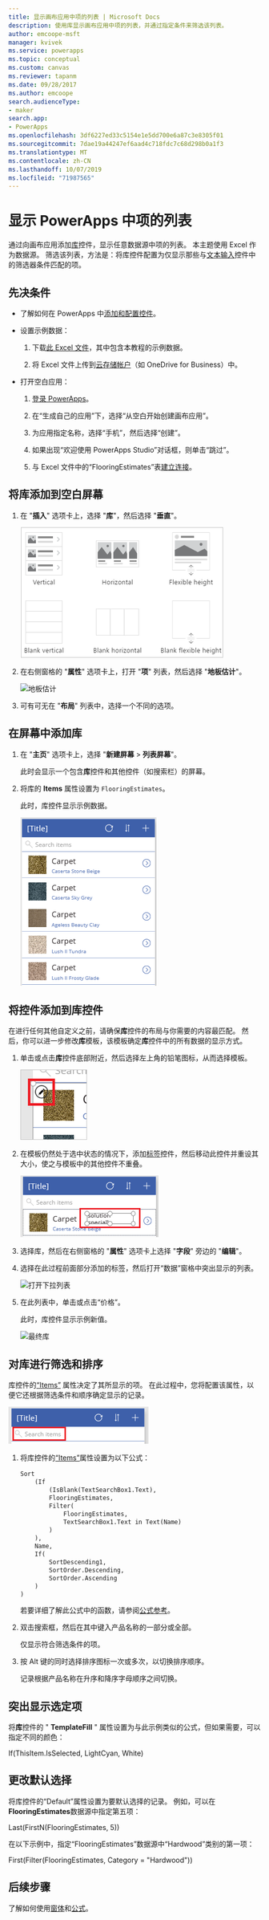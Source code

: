 ```yaml
---
title: 显示画布应用中项的列表 | Microsoft Docs
description: 使用库显示画布应用中项的列表，并通过指定条件来筛选该列表。
author: emcoope-msft
manager: kvivek
ms.service: powerapps
ms.topic: conceptual
ms.custom: canvas
ms.reviewer: tapanm
ms.date: 09/28/2017
ms.author: emcoope
search.audienceType:
- maker
search.app:
- PowerApps
ms.openlocfilehash: 3df6227ed33c5154e1e5dd700e6a87c3e8305f01
ms.sourcegitcommit: 7dae19a44247ef6aad4c718fdc7c68d298b0a1f3
ms.translationtype: MT
ms.contentlocale: zh-CN
ms.lasthandoff: 10/07/2019
ms.locfileid: "71987565"
---
```

# <a name="show-a-list-of-items-in-powerapps"></a>显示 PowerApps 中项的列表

通过向画布应用添加[库](controls/control-gallery.md)控件，显示任意数据源中项的列表。 本主题使用 Excel 作为数据源。 筛选该列表，方法是：将库控件配置为仅显示那些与[文本输入](controls/control-text-input.md)控件中的筛选器条件匹配的项。

## <a name="prerequisites"></a>先决条件

- 了解如何在 PowerApps 中[添加和配置控件](add-configure-controls.md)。

- 设置示例数据：
    1. 下载[此 Excel 文件](https://az787822.vo.msecnd.net/documentation/get-started-from-data/FlooringEstimates.xlsx)，其中包含本教程的示例数据。

    2. 将 Excel 文件上传到[云存储帐户](connections/cloud-storage-blob-connections.md)（如 OneDrive for Business）中。

- 打开空白应用：
    1. [登录 PowerApps](http://web.powerapps.com?utm_source=padocs&utm_medium=linkinadoc&utm_campaign=referralsfromdoc)。

    1. 在“生成自己的应用”下，选择“从空白开始创建画布应用”。

    1. 为应用指定名称，选择“手机”，然后选择“创建”。

    1. 如果出现“欢迎使用 PowerApps Studio”对话框，则单击“跳过”。

    1. 与 Excel 文件中的“FlooringEstimates”表[建立连接](add-data-connection.md)。

## <a name="add-a-gallery-to-a-blank-screen"></a>将库添加到空白屏幕

1. 在 "**插入**" 选项卡上，选择 "**库**"，然后选择 "**垂直**"。

    ![添加垂直库](./media/add-gallery/gallery-dropdown.png)

1. 在右侧窗格的 "**属性**" 选项卡上，打开 "**项**" 列表，然后选择 "**地板估计**"。

    ![地板估计](./media/add-gallery/select-layout.png)

1. 可有可无在 "**布局**" 列表中，选择一个不同的选项。

## <a name="add-a-gallery-in-a-screen"></a>在屏幕中添加库

1. 在 "**主页**" 选项卡上，选择 "**新建屏幕** > **列表屏幕**"。

    此时会显示一个包含**库**控件和其他控件（如搜索栏）的屏幕。

1. 将库的 **Items** 属性设置为 `FlooringEstimates`。

    此时，库控件显示示例数据。

    ![显示数据](./media/add-gallery/show-data-default.png)

## <a name="add-a-control-to-the-gallery-control"></a>将控件添加到库控件
在进行任何其他自定义之前，请确保**库**控件的布局与你需要的内容最匹配。 然后，你可以进一步修改**库**模板，该模板确定**库**控件中的所有数据的显示方式。

1. 单击或点击**库**控件底部附近，然后选择左上角的铅笔图标，从而选择模板。

    ![编辑库模板](./media/add-gallery/edit-item.png)

2. 在模板仍然处于选中状态的情况下，添加[标签](controls/control-text-box.md)控件，然后移动此控件并重设其大小，使之与模板中的其他控件不重叠。

    ![添加标签](./media/add-gallery/add-text-box.png)

3. 选择库，然后在右侧窗格的 "**属性**" 选项卡上选择 "**字段**" 旁边的 "**编辑**"。

4. 选择在此过程前面部分添加的标签，然后打开“数据”窗格中突出显示的列表。

    ![打开下拉列表](./media/add-gallery/open-dropdown.png)

5. 在此列表中，单击或点击“价格”。

    此时，库控件显示示例新值。

    ![最终库](./media/add-gallery/final-gallery.png)

## <a name="filter-and-sort-a-gallery"></a>对库进行筛选和排序
库控件的[“Items”](controls/properties-core.md) 属性决定了其所显示的项。 在此过程中，您将配置该属性，以便它还根据筛选条件和顺序确定显示的记录。

![搜索框和排序图标](./media/add-gallery/text-search-box.png)

1. 将库控件的[“Items”](controls/properties-core.md)属性设置为以下公式：

    ```powerapps-dot
    Sort
        (If
            (IsBlank(TextSearchBox1.Text),
            FlooringEstimates,
            Filter(
                FlooringEstimates,
                TextSearchBox1.Text in Text(Name)
            )
        ),
        Name,
        If(
            SortDescending1,
            SortOrder.Descending,
            SortOrder.Ascending
        )
    )
    ```

    若要详细了解此公式中的函数，请参阅[公式参考](formula-reference.md)。

1. 双击搜索框，然后在其中键入产品名称的一部分或全部。

    仅显示符合筛选条件的项。

1. 按 Alt 键的同时选择排序图标一次或多次，以切换排序顺序。

    记录根据产品名称在升序和降序字母顺序之间切换。

## <a name="highlight-the-selected-item"></a>突出显示选定项
将**库**控件的 " **TemplateFill** " 属性设置为与此示例类似的公式，但如果需要，可以指定不同的颜色：

If(ThisItem.IsSelected, LightCyan, White)

## <a name="change-the-default-selection"></a>更改默认选择
将库控件的“Default”属性设置为要默认选择的记录。 例如，可以在**FlooringEstimates**数据源中指定第五项：

Last(FirstN(FlooringEstimates, 5))

在以下示例中，指定“FlooringEstimates”数据源中“Hardwood”类别的第一项：

First(Filter(FlooringEstimates, Category = "Hardwood"))

## <a name="next-steps"></a>后续步骤
了解如何使用[窗体](working-with-forms.md)和[公式](working-with-formulas.md)。
